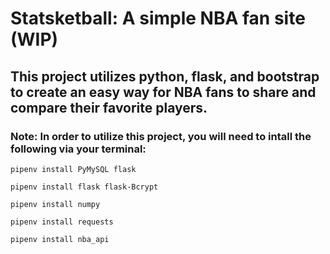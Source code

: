 # Statsketball: A simple NBA fan site (WIP)

## This project utilizes python, flask, and bootstrap to create an easy way for NBA fans to share and compare their favorite players.

### Note: In order to utilize this project, you will need to intall the following via your terminal:

`pipenv install PyMySQL flask`

`pipenv install flask flask-Bcrypt`

`pipenv install numpy`

`pipenv install requests`

`pipenv install nba_api`
